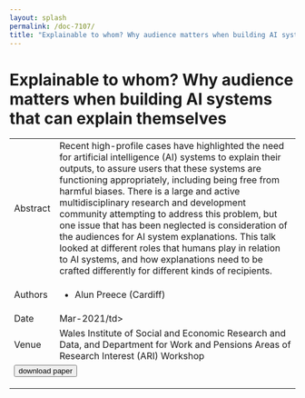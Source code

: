 ```yaml
---
layout: splash
permalink: /doc-7107/
title: "Explainable to whom? Why audience matters when building AI systems that can explain themselves"
---
```


# Explainable to whom? Why audience matters when building AI systems that can explain themselves

<table>
    <tbody>
    <tr>
        <td>Abstract</td>
        <td>Recent high-profile cases have highlighted the need for artificial intelligence (AI) systems to explain their outputs, to assure users that these systems are functioning appropriately, including being free from harmful biases. There is a large and active multidisciplinary research and development community attempting to address this problem, but one issue that has been neglected is consideration of the audiences for AI system explanations. This talk looked at different roles that humans play in relation to AI systems, and how explanations need to be crafted differently for different kinds of recipients.</td>
    </tr>
    <tr>
        <td>Authors</td>
        <td>
            <ul>
                <li>Alun Preece (Cardiff)</li>
            </ul>
        </td>
    </tr>
    <tr>
        <td>Date</td>
        <td>Mar-2021/td>
    </tr>
    <tr>
        <td>Venue</td>
        <td>Wales Institute of Social and Economic Research and Data, and Department for Work and Pensions Areas of Research Interest (ARI) Workshop</td>
    </tr>
    <tr>
        <td colspan="2">
            <form method="get" action="https://www.spiedigitallibrary.org/conference-proceedings-of-spie/11746/117461Y/From-social-networks-to-negative-ties--refining-analysis-for/10.1117/12.2587501.short">
                <button type="submit">download paper</button>
            </form>
        </td>
    </tr>
    </tbody>
</table>
